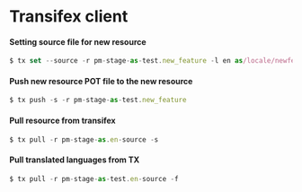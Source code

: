 # Transifex client

#### Setting source file for new resource
```js
$ tx set --source -r pm-stage-as-test.new_feature -l en as/locale/newfeatures/new_feature.pot
```

#### Push new resource POT file to the new resource
```js
$ tx push -s -r pm-stage-as-test.new_feature
```

#### Pull resource from transifex
```js
$ tx pull -r pm-stage-as.en-source -s
```

#### Pull translated languages from TX
```js
$ tx pull -r pm-stage-as-test.en-source -f
```
